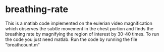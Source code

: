 # breathing-rate
This is a matlab code implemented on the eulerian video magnification which observes the subtle movement in the chest portion and finds the breathing rate by magnifying the region of interest by 30-40 times.
To run the code you just need matlab. Run the code by running the file "breathcount.m"
